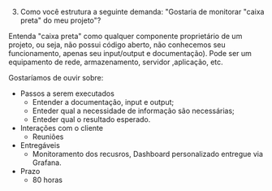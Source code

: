 3) Como você estrutura a seguinte demanda: "Gostaria de monitorar "caixa preta" do meu projeto"?

Entenda "caixa preta" como qualquer componente proprietário de um projeto, ou seja, não possui código aberto, não conhecemos seu funcionamento, apenas seu input/output e documentação). Pode ser um equipamento de rede, armazenamento, servidor ,aplicação, etc.

Gostaríamos de ouvir sobre:

- Passos a serem executados
    * Entender a documentação, input e output;
    * Enteder qual a necessidade de informação são necessárias;
    * Enteder qual o resultado esperado.
- Interações com o cliente
    * Reuniões
- Entregáveis
    * Monitoramento dos recusros, Dashboard personalizado entregue via Grafana.
- Prazo
    * 80 horas
